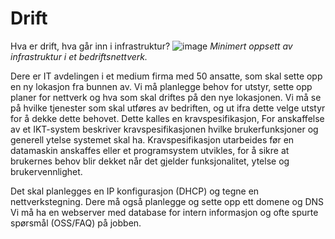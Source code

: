 # Drift
Hva er drift, hva går inn i infrastruktur? 
![image](https://github.com/user-attachments/assets/b4205ec7-63f7-4dc0-b9ca-214d20893f13)
*Minimert oppsett av infrastruktur i et bedriftsnettverk.*

Dere  er IT  avdelingen i et medium firma med 50 ansatte, som skal sette opp en ny lokasjon fra bunnen av. Vi må planlegge behov for utstyr, sette opp planer for nettverk og hva som skal driftes på den nye lokasjonen.
Vi må se på hvilke tjenester som skal utføres av bedriften, og ut ifra dette velge utstyr for å dekke dette behovet. Dette kalles en kravspesifikasjon, 
For anskaffelse av et IKT-system beskriver kravspesifikasjonen hvilke brukerfunksjoner og generell ytelse systemet skal ha. Kravspesifikasjon utarbeides før en datamaskin anskaffes eller et programsystem utvikles, for å sikre at brukernes behov blir dekket når det gjelder funksjonalitet, ytelse og brukervennlighet.

Det skal planlegges en IP konfigurasjon (DHCP) og tegne en nettverkstegning. Dere må også planlegge og sette opp ett domene og DNS
Vi må ha en webserver med database for intern informasjon og ofte spurte spørsmål (OSS/FAQ) på jobben.

